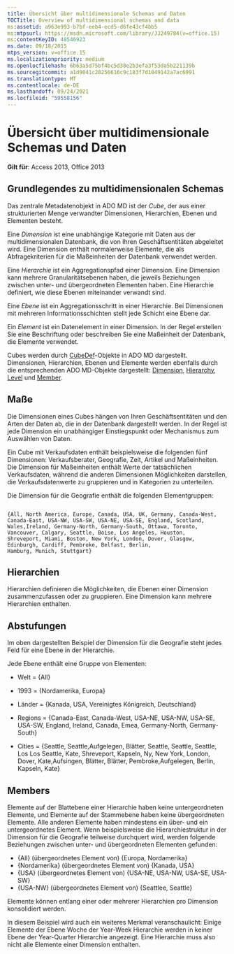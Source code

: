 ```yaml
---
title: Übersicht über multidimensionale Schemas und Daten
TOCTitle: Overview of multidimensional schemas and data
ms:assetid: a963e993-b7bf-eeb4-ecd5-d6fe43cf4bb5
ms:mtpsurl: https://msdn.microsoft.com/library/JJ249784(v=office.15)
ms:contentKeyID: 48546923
ms.date: 09/18/2015
mtps_version: v=office.15
ms.localizationpriority: medium
ms.openlocfilehash: 6b63a5d75bf4bc5d38e2b3efa3f53da5b221139b
ms.sourcegitcommit: a1d9041c20256616c9c183f7d1049142a7ac6991
ms.translationtype: MT
ms.contentlocale: de-DE
ms.lasthandoff: 09/24/2021
ms.locfileid: "59558156"
---
```

# <a name="overview-of-multidimensional-schemas-and-data"></a>Übersicht über multidimensionale Schemas und Daten

**Gilt für**: Access 2013, Office 2013

## <a name="understanding-multidimensional-schemas"></a>Grundlegendes zu multidimensionalen Schemas

Das zentrale Metadatenobjekt in ADO MD ist der *Cube*, der aus einer strukturierten Menge verwandter Dimensionen, Hierarchien, Ebenen und Elementen besteht.

Eine *Dimension* ist eine unabhängige Kategorie mit Daten aus der multidimensionalen Datenbank, die von Ihren Geschäftsentitäten abgeleitet wird. Eine Dimension enthält normalerweise Elemente, die als Abfragekriterien für die Maßeinheiten der Datenbank verwendet werden.

Eine *Hierarchie* ist ein Aggregationspfad einer Dimension. Eine Dimension kann mehrere Granularitätsebenen haben, die jeweils Beziehungen zwischen unter- und übergeordneten Elementen haben. Eine Hierarchie definiert, wie diese Ebenen miteinander verwandt sind.

Eine *Ebene* ist ein Aggregationsschritt in einer Hierarchie. Bei Dimensionen mit mehreren Informationsschichten stellt jede Schicht eine Ebene dar.

Ein *Element* ist ein Datenelement in einer Dimension. In der Regel erstellen Sie eine Beschriftung oder beschreiben Sie eine Maßeinheit der Datenbank, die Elemente verwendet.

Cubes werden durch [CubeDef](cubedef-object-ado-md.md)-Objekte in ADO MD dargestellt. Dimensionen, Hierarchien, Ebenen und Elemente werden ebenfalls durch die entsprechenden ADO MD-Objekte dargestellt: [Dimension](dimension-object-ado-md.md), [Hierarchy](hierarchy-object-ado-md.md), [Level](level-object-ado-md.md) und [Member](member-object-ado-md.md).

## <a name="dimensions"></a>Maße

Die Dimensionen eines Cubes hängen von Ihren Geschäftsentitäten und den Arten der Daten ab, die in der Datenbank dargestellt werden. In der Regel ist jede Dimension ein unabhängiger Einstiegspunkt oder Mechanismus zum Auswählen von Daten.

Ein Cube mit Verkaufsdaten enthält beispielsweise die folgenden fünf Dimensionen: Verkaufsberater, Geografie, Zeit, Artikel und Maßeinheiten. Die Dimension für Maßeinheiten enthält Werte der tatsächlichen Verkaufsdaten, während die anderen Dimensionen Möglichkeiten darstellen, die Verkaufsdatenwerte zu gruppieren und in Kategorien zu unterteilen.

Die Dimension für die Geografie enthält die folgenden Elementgruppen:

```text
 
{All, North America, Europe, Canada, USA, UK, Germany, Canada-West, 
Canada-East, USA-NW, USA-SW, USA-NE, USA-SE, England, Scotland,  
Wales,Ireland, Germany-North, Germany-South, Ottawa, Toronto,  
Vancouver, Calgary, Seattle, Boise, Los Angeles, Houston,  
Shreveport, Miami, Boston, New York, London, Dover, Glasgow,  
Edinburgh, Cardiff, Pembroke, Belfast, Berlin,  
Hamburg, Munich, Stuttgart} 
```

## <a name="hierarchies"></a>Hierarchien

Hierarchien definieren die Möglichkeiten, die Ebenen einer Dimension zusammenzufassen oder zu gruppieren. Eine Dimension kann mehrere Hierarchien enthalten.

## <a name="levels"></a>Abstufungen

Im oben dargestellten Beispiel der Dimension für die Geografie steht jedes Feld für eine Ebene in der Hierarchie.

Jede Ebene enthält eine Gruppe von Elementen:

  - Welt = {All}


  - 1993 = {Nordamerika, Europa}

  - Länder = {Kanada, USA, Vereinigtes Königreich, Deutschland}

  - Regions = {Canada-East, Canada-West, USA-NE, USA-NW, USA-SE, USA-SW, England, Ireland, Canada, Emea, Germany-North, Germany-South}

  - Cities = {Seattle, Seattle,Aufgelegen, Blätter, Seattle, Seattle, Seattle, Los Los Seattle, Kate, Shreveport, Kapseln, Ny, New York, London, Dover, Kate,Aufsingen, Blätter, Blätter, Pembroke,Aufgelegen, Berlin, Kapseln, Kate}

## <a name="members"></a>Members

Elemente auf der Blattebene einer Hierarchie haben keine untergeordneten Elemente, und Elemente auf der Stammebene haben keine übergeordneten Elemente. Alle anderen Elemente haben mindestens ein über- und ein untergeordnetes Element. Wenn beispielsweise die Hierarchiestruktur in der Dimension für die Geografie teilweise durchquert wird, werden folgende Beziehungen zwischen unter- und übergeordneten Elementen gefunden:

- {All} (übergeordnetes Element von) {Europa, Nordamerika}
- {Nordamerika} (übergeordnetes Element von) {Kanada, USA}
- {USA} (übergeordnetes Element von) {USA-NE, USA-NW, USA-SE, USA-SW}
- {USA-NW} (übergeordnetes Element von) {Seattlee, Seattle}

Elemente können entlang einer oder mehrerer Hierarchien pro Dimension konsolidiert werden.

In diesem Beispiel wird auch ein weiteres Merkmal veranschaulicht: Einige Elemente der Ebene Woche der Year-Week Hierarchie werden in keiner Ebene der Year-Quarter Hierarchie angezeigt. Eine Hierarchie muss also nicht alle Elemente einer Dimension enthalten.
